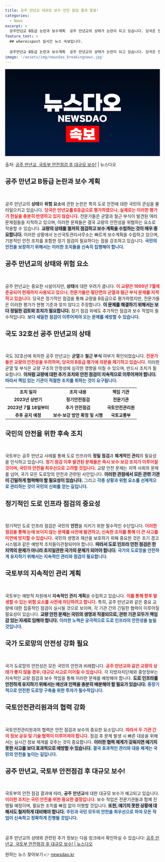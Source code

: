 ```yaml
---
title: 공주 만년교 대규모 보수 안전 점검 결과 발표!
categories:
  - News
excerpt: >
  공주만년교 B등급 논란과 보수계획  공주 만년교의 상태가 논란이 되고 있습니다. 당국은 만년교를 B등급으로 …
feature_text: >
  ## whereispost 실시간 뉴스 속보입니다.

  공주만년교 B등급 논란과 보수계획  공주 만년교의 상태가 논란이 되고 있습니다. 당국은 만년교를 B등급으로 …
image: '/assets/img/newsdao_breakingnews.jpg'
---
```


![뉴스다오 속보](/assets/img/newsdao_breakingnews.jpg)

<p>출처: <a href="https://newsdao.kr/4914" rel="dofollow">공주 만년교, 국토부 안전점검 후 대규모 보수!</a> | 뉴스다오</p>

<h2 data-ke-size="size26">공주 만년교 B등급 논란과 보수 계획</h2>

<p data-ke-size="size16">&nbsp;</p>

공주 만년교의 <b>상태</b>와 <b>위험 요소</b>에 관한 논란은 특히 도로 안전에 대한 국민의 관심을 불러일으키고 있습니다. <b><span style="color: #ee2323;">당국은 만년교를 B등급으로 평가하였으나, 실제로는 이러한 평가가 현실을 충분히 반영하고 있지 않습니다.</span></b> 전문가들은 균열과 철근 부식이 발견된 여러 문제점들을 지적하고 있으며, 이러한 문제들은 결국 교량의 안전성을 위협하는 요소로 작용할 수 있습니다. <b><span style="background-color: #21538527;">교량의 상태를 철저히 점검하고 보수 계획을 수립하는 것이 매우 중요합니다.</span></b> 이러한 상황에서 논산국토관리사무소는 빠르게 보수계획을 수립하고 있으며, 기본적인 안전 조치를 포함한 정기 점검이 필요하다는 점을 강조하고 있습니다. <b><span style="color: #1a5490;">국민의 안전을 보장하기 위해서는 이러한 조치들을 신속히 집행해야 합니다.</span></b>

<h2 data-ke-size="size26">공주 만년교의 상태와 위험 요소</h2>

<p data-ke-size="size16">&nbsp;</p>

공주 만년교는 중요한 시설이지만, <b>상태</b>에 대한 우려가 큽니다. <b><span style="color: #ee2323;">이 교량은 1999년 7월에 준공되어 현재까지 사용되고 있으나, 전문가들은 횡단면의 균열과 철근 부식 문제를 지적하고 있습니다.</span></b> 당국은 정기적인 점검을 통해 교량을 B등급으로 평가하였지만, 전문가들은 이러한 평가가 현행 기준과 맞지 않다고 주장합니다. <b><span style="background-color: #21538527;">이 문제를 해결하기 위해서는 보다 정밀한 검토와 조치가 필요합니다.</span></b> 정기 점검 외에도 추가적인 점검과 보수 작업이 필수적입니다. <b><span style="color: #1a5490;">보다 세밀한 점검이 이루어져야 오는 문제를 예방할 수 있습니다.</span></b>

<h2 data-ke-size="size26">국도 32호선 공주 만년교의 상태</h2>

<p data-ke-size="size16">&nbsp;</p>

국도 32호선에 위치한 공주 만년교는 <b>균열</b>과 <b>철근 부식</b> 여부가 확인되었습니다. <b><span style="color: #ee2323;">전문가들은 교량의 안전성을 우려하며, 당국의 B등급 평가에 의문을 제기하고 있습니다.</span></b> 이러한 균열 및 부식은 교량 구조의 안정성에 심각한 영향을 미칠 수 있으며, 반드시 조치가 필요합니다. <b><span style="background-color: #21538527;">이처럼 교량에 대한 추가 조치와 안전 점검이 지속적으로 이루어져야 합니다.</span></b> <b><span style="color: #1a5490;">따라서 책임 있는 기관이 적절한 조치를 취하는 것이 요구됩니다.</span></b>

<table>
    <tr>
        <td style="text-align: center; height: 17px;"><b>조치 일자</b></td>
        <td style="text-align: center; height: 17px;"><b>조치 내용</b></td>
        <td style="text-align: center; height: 17px;"><b>책임 기관</b></td>
    </tr>
    <tr>
        <td style="text-align: center; height: 17px;"><b>2023년 상반기</b></td>
        <td style="text-align: center; height: 17px;"><b>정기안전점검</b></td>
        <td style="text-align: center; height: 17px;"><b>전문기관</b></td>
    </tr>
    <tr>
        <td style="text-align: center; height: 17px;"><b>2023년 7월 18일부터</b></td>
        <td style="text-align: center; height: 17px;"><b>추가 안전점검</b></td>
        <td style="text-align: center; height: 17px;"><b>국토안전관리원</b></td>
    </tr>
    <tr>
        <td style="text-align: center; height: 17px;"><b>추후 공지 예정</b></td>
        <td style="text-align: center; height: 17px;"><b>보수·보강 방안 확정 및 시행</b></td>
        <td style="text-align: center; height: 17px;"><b>국토교통부</b></td>
    </tr>
</table>

<h2 data-ke-size="size26">국민의 안전을 위한 후속 조치</h2>

<p data-ke-size="size16">&nbsp;</p>

국토부는 공주 만년교 사례를 통해 도로 인프라의 <b>정밀 점검</b>과 <b>체계적인 관리</b>의 필요성을 인식하고 있습니다. <b><span style="color: #ee2323;">정기 점검 이후 발견된 문제들은 즉시 보수·보강 조치가 이루어질 것이며, 국민의 안전을 최우선으로 고려할 것입니다.</span></b> 교량 안전 문제는 지역 사회의 문제를 넘어, 국가 모든 도로망의 안전과 관련된 사안입니다. <b><span style="background-color: #21538527;">이러한 관점에서 모든 관련 기관이 긴밀하게 협력해야 할 필요성이 있습니다.</span></b> 그리고 <b><span style="color: #1a5490;">각종 상황과 위험 요소를 선제적으로 관리하는 것이 국민의 신뢰를 얻는 길입니다.</span></b>

<h2 data-ke-size="size26">정기적인 도로 인프라 점검의 중요성</h2>

<p data-ke-size="size16">&nbsp;</p>

정기적인 도로 인프라 점검은 국민의 <b>안전</b>을 지키기 위한 필수적인 수단입니다. <b><span style="color: #ee2323;">이러한 점검을 통해 눈에 보이지 않는 문제를 사전에 발견하고, 신속한 조치를 통해 더 큰 사고를 미연에 방지할 수 있습니다.</span></b> 국민의 생명과 재산을 보호하기 위해 중요한 것은 조기 경고 시스템과 같은 예방적 조치들이관철되어야 합니다. <b><span style="background-color: #21538527;">따라서 도로 인프라 안전 점검은 한 지역의 문제가 아니라 초지일관한 국가의 문제가 되어야 합니다.</span></b> <b><span style="color: #1a5490;">국가의 도로망을 안전하게 유지하기 위해서는 지속적인 관리와 점검이 필요합니다.</span></b>

<h2 data-ke-size="size26">국토부의 지속적인 관리 계획</h2>

<p data-ke-size="size16">&nbsp;</p>

국토부는 예방적 차원에서 <b>지속적인 관리 계획</b>을 수립하고 있습니다. <b><span style="color: #ee2323;">이를 통해 향후 발생할 수 있는 위험 요소를 사전에 차단하려고 합니다.</span></b> 특히, 공주 만년교와 같은 중요 교량에 대한 집중적인 점검이 실시될 것으로 보이며, 각 기관 간의 긴밀한 협력이 이루어질 필요성이 있습니다. <b><span style="background-color: #21538527;">교량 안전 문제는 국민의 생명과 직결되므로, 관련 기관 모두가 책임감 있는 자세로 임해야 합니다.</span></b> <b><span style="color: #1a5490;">이러한 노력은 궁극적으로 도로 인프라의 안전성을 높일 것입니다.</span></b>

<h2 data-ke-size="size26">국가 도로망의 안전성 강화 필요</h2>

<p data-ke-size="size16">&nbsp;</p>

국가 도로망의 안전성은 모든 국민의 안전과 비례합니다. <b><span style="color: #ee2323;">공주 만년교와 같은 교량의 상태가 좋지 않을 경우, 대규모 사고로 이어질 수 있습니다.</span></b> 각 지방자치단체와 중앙정부는 지속적인 교량 점검과 보수 작업을 통해 이러한 문제를 예방해야 합니다. <b><span style="background-color: #21538527;">도로 인프라를 안전하게 유지하기 위해서는 예산과 인력을 충분히 배분해야 할 필요가 있습니다.</span></b> <b><span style="color: #1a5490;">중장기적으로 안전한 도로망 구축을 위한 투자가 필수적입니다.</span></b>

<h2 data-ke-size="size26">국토안전관리원과의 협력 강화</h2>

<p data-ke-size="size16">&nbsp;</p>

국토안전관리원과의 협력은 안전 점검과 보수의 중요한 요소입니다. <b><span style="color: #ee2323;">따라서 두 기관 간의 정보 공유 및 기술 협력이 이루어져야 합니다.</span></b> 점검 후 문제 발생 시 빠른 대응을 위해서는 실시간 정보 체계를 갖추는 것이 중요합니다. <b><span style="background-color: #21538527;">이러한 협력 체계가 갖춰지면 예기치 못한 사고를 보다 효과적으로 예방할 수 있습니다.</span></b> <b><span style="color: #1a5490;">결국 효과적인 관리와 대응 체계는 국민의 안전을 높이는 길입니다.</span></b>

<h2 data-ke-size="size26">공주 만년교, 국토부 안전점검 후 대규모 보수!</h2>

<p data-ke-size="size16">&nbsp;</p>

국토부의 안전 점검 결과에 따라, <b>공주 만년교</b>에 대한 대규모 보수가 예고되고 있습니다. <b><span style="color: #ee2323;">이러한 조치는 국민 안전을 위한 중요한 결정입니다.</span></b> 보수 작업은 전문기관들과 함께 진행될 예정이며, 필요한 조치를 빠짐 없이 이행할 것입니다. <b><span style="background-color: #21538527;">또한, 예기치 못한 상황에 대해서도 철저하게 대비해야 합니다.</span></b> <b><span style="color: #1a5490;">주민과 국민 모두의 안전을 최우선으로 하여 모든 작업이 신속하고 정확하게 진행될 것입니다.</span></b>

<p data-ke-size="size16">&nbsp;</p>

공주 만년교의 상태와 관련된 추가 정보는 다음 링크에서 확인하실 수 있습니다: <a href="https://newsdao.kr/4914">공주 만년교, 국토부 안전점검 후 대규모 보수! | 뉴스다오</a> 

원하는 뉴스 찾아보기 👉 <a href="https://newsdao.kr" rel="dofollow">newsdao.kr</a>


